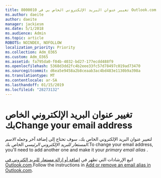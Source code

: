 ```yaml
---
title: 8000010 تغيير عنوان البريد الإلكتروني الخاص بي في Outlook.com
ms.author: daeite
author: daeite
manager: jackiesm
ms.date: 5/1/2018
ms.audience: Admin
ms.topic: article
ROBOTS: NOINDEX, NOFOLLOW
localization_priority: Priority
ms.collection: Adm_O365
ms.custom: Adm_O365
ms.assetid: fa795da0-f04b-4032-bd27-177ecdd488f9
ms.openlocfilehash: 5368d3dd2fc4b2eee33fc57d78497c019ad73470
ms.sourcegitcommit: d6ea5e9458a2b8ceaab3ac4bd483e1130b9a398a
ms.translationtype: MT
ms.contentlocale: ar-SA
ms.lasthandoff: 01/15/2019
ms.locfileid: "28273132"
---
```

# <a name="change-your-email-address"></a><span data-ttu-id="ccf14-102">تغيير عنوان البريد الإلكتروني الخاص بك</span><span class="sxs-lookup"><span data-stu-id="ccf14-102">Change your email address</span></span>

<span data-ttu-id="ccf14-103">لتغيير عنوان البريد الإلكتروني الخاص بك، سوف تحتاج إلى إضافة آخر وجعله *الاسم المستعار للبريد الإلكتروني الرئيسي* الخاص بك.</span><span class="sxs-lookup"><span data-stu-id="ccf14-103">To change your email address, you'll need to add another one and make it your  *primary email alias*  .</span></span> 
  
<span data-ttu-id="ccf14-104">اتبع الإرشادات التي تظهر في [إضافة أو إزالة مستعار للبريد إلكتروني في Outlook.com](https://go.microsoft.com/fwlink/p/?linkid=873115).</span><span class="sxs-lookup"><span data-stu-id="ccf14-104">Follow the instructions in [Add or remove an email alias in Outlook.com](https://go.microsoft.com/fwlink/p/?linkid=873115).</span></span>
  

